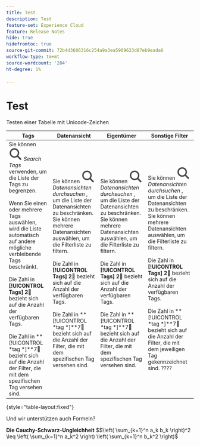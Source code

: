```yaml
---
title: Test
description: Test
feature-set: Experience Cloud
feature: Release Notes
hide: true
hidefromtoc: true
source-git-commit: 72b4d3606316c254a9a3ea5909633d87eb9eada6
workflow-type: tm+mt
source-wordcount: '284'
ht-degree: 1%

---
```



# Test

Testen einer Tabelle mit Unicode-Zeichen

| Tags | Datenansicht | Eigentümer | Sonstige Filter |
|---|---|---|---|
| Sie können ![Search](/help/assets/icons/Search.svg) *Search Tags* verwenden, um die Liste der Tags zu begrenzen. <br/><br/>Wenn Sie einen oder mehrere Tags auswählen, wird die Liste automatisch auf andere mögliche verbleibende Tags beschränkt. <br/><br/>Die Zahl in **[!UICONTROL Tags]** **2︎⃣** bezieht sich auf die Anzahl der verfügbaren Tags. <br/><br/>Die Zahl in **[!UICONTROL *tag *]**7︎⃣ bezieht sich auf die Anzahl der Filter, die mit dem spezifischen Tag versehen sind. | Sie können ![Suchen](/help/assets/icons/Search.svg) *Datenansichten durchsuchen* , um die Liste der Datenansichten zu beschränken. <br/>Sie können mehrere Datenansichten auswählen, um die Filterliste zu filtern. <br/><br/>Die Zahl in **[!UICONTROL Tags]** **2︎⃣** bezieht sich auf die Anzahl der verfügbaren Tags. <br/><br/>Die Zahl in **[!UICONTROL *tag *]**7︎⃣ bezieht sich auf die Anzahl der Filter, die mit dem spezifischen Tag versehen sind. | Sie können ![Suchen](/help/assets/icons/Search.svg) *Datenansichten durchsuchen* , um die Liste der Datenansichten zu beschränken. <br/>Sie können mehrere Datenansichten auswählen, um die Filterliste zu filtern. <br/><br/>Die Zahl in **[!UICONTROL Tags]** **2︎⃣** bezieht sich auf die Anzahl der verfügbaren Tags. <br/><br/>Die Zahl in **[!UICONTROL *tag *]**7︎⃣ bezieht sich auf die Anzahl der Filter, die mit dem spezifischen Tag versehen sind. | Sie können ![Suchen](/help/assets/icons/Search.svg) *Datenansichten durchsuchen* , um die Liste der Datenansichten zu beschränken. <br/>Sie können mehrere Datenansichten auswählen, um die Filterliste zu filtern. <br/><br/>Die Zahl in **[!UICONTROL Tags]** **2︎⃣** bezieht sich auf die Anzahl der verfügbaren Tags. <br/><br/>Die Zahl in **[!UICONTROL *tag *]**7︎⃣ bezieht sich auf die Anzahl der Filter, die mit dem jeweiligen Tag gekennzeichnet sind. ???? |

{style="table-layout:fixed"}




Und wir unterstützen auch Formeln?

**Die Cauchy-Schwarz-Ungleichheit**
$$\left( \sum_{k=1}^n a_k b_k \right)^2 \leq \left( \sum_{k=1}^n a_k^2 \right) \left( \sum_{k=1}^n b_k^2 \right)$


